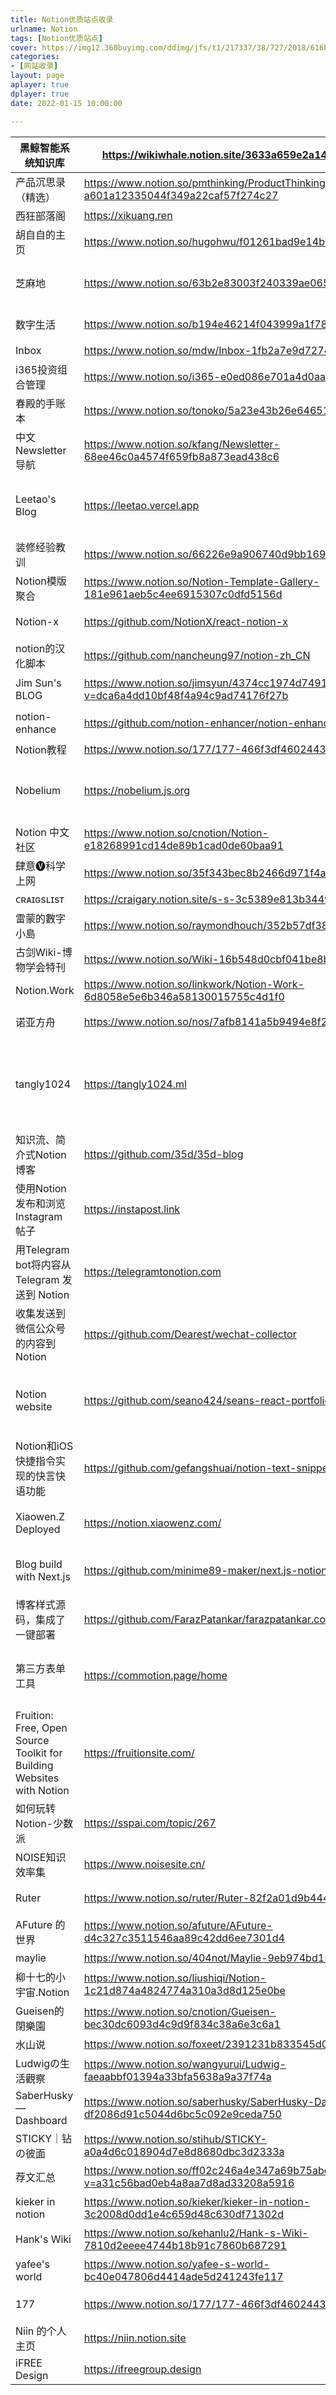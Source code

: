```yaml
---
title: Notion优质站点收录
urlname: Notion
tags: [Notion优质站点]
cover: https://img12.360buyimg.com/ddimg/jfs/t1/217337/38/727/2018/616bf895E84145437/dee329446ac26d22.png
categories:
- [网站收录]
layout: page
aplayer: true
dplayer: true
date: 2022-01-15 10:00:00

---
```


| 黑鲸智能系统知识库                                           | https://wikiwhale.notion.site/3633a659e2a1478eaf6c8904c86de401 | 知识库系统梳理                                               |
| ------------------------------------------------------------ | ------------------------------------------------------------ | ------------------------------------------------------------ |
| 产品沉思录（精选）                                           | https://www.notion.so/pmthinking/ProductThinking-a601a12335044f349a22caf57f274c27 | 主理人：Plidezus Leo                                         |
| 西狂部落阁                                                   | https://xikuang.ren                                          | 梳理化文章                                                   |
| 胡自自的主页                                                 | https://www.notion.so/hugohwu/f01261bad9e14bd99d76afa411bdf3c6 | 博客化文章                                                   |
| 芝麻地                                                       | https://www.notion.so/63b2e83003f240339ae065011afc88a0       | 一个有关编程与设计的邮报，每当准备好了就更新。               |
| 数字生活                                                     | https://www.notion.so/b194e46214f043999a1f783761a46b2c       | 深入研究快速学习领域                                         |
| Inbox                                                        | https://www.notion.so/mdw/Inbox-1fb2a7e9d72747a4ba7aea5cb4541f3f | 收藏网站和书单                                               |
| i365投资组合管理                                             | https://www.notion.so/i365-e0ed086e701a4d0aaa4839d2c7aa62ea  | 投资组合                                                     |
| 春殿的手账本                                                 | https://www.notion.so/tonoko/5a23e43b26e64651be75a22693564ce3 | 栏目很多，主页精美                                           |
| 中文Newsletter导航                                           | https://www.notion.so/kfang/Newsletter-68ee46c0a4574f659fb8a873ead438c6 | 收集中文领域的Newsletter                                     |
| Leetao's Blog                                                | https://leetao.vercel.app                                    | 主理人：Leetao   一个爱折腾的90后，喜欢写有趣的代码，做有趣的事 |
| 装修经验教训                                                 | https://www.notion.so/66226e9a906740d9bb16914dd28577bb       | 装修一手被坑经验                                             |
| Notion模版聚合                                               | https://www.notion.so/Notion-Template-Gallery-181e961aeb5c4ee6915307c0dfd5156d | Notion模版聚合                                               |
| Notion-x                                                     | https://github.com/NotionX/react-notion-x                    | notion做个人博客的渲染程序                                   |
| notion的汉化脚本                                             | https://github.com/nancheung97/notion-zh_CN                  | notion的汉化脚本                                             |
| Jim Sun's BLOG                                               | https://www.notion.so/jimsyun/4374cc1974d749129faf91438039df08?v=dca6a4dd10bf48f4a94c9ad74176f27b | 优质文章，记录Notion各种玩法                                 |
| notion-enhance                                               | https://github.com/notion-enhancer/notion-enhancer           | 一个强大的 Notion 桌面端插件                                 |
| Notion教程                                                   | https://www.notion.so/177/177-466f3df46024432fabc894c57bb83bb0 | Notion教程                                                   |
| Nobelium                                                     | https://nobelium.js.org                                      | 一个免费、快速的博客系统，为 Notion 和所有创作者设计         |
| Notion 中文社区                                              | https://www.notion.so/cnotion/Notion-e18268991cd14de89b1cad0de60baa91 | Notion 中文社区导航总览                                      |
| 肆意🅥科学上网                                                | https://www.notion.so/35f343bec8b2466d971f4a7dfded93a2       | 🅥科学上网 指南汇总                                           |
| ᴄʀᴀɪɢsʟɪsᴛ                                                   | https://craigary.notion.site/s-s-3c5389e813b3449b8514ebea16a04276 | Notion 最新进展                                              |
| 雷蒙的數字小島                                               | https://www.notion.so/raymondhouch/352b57df383543b9bfa8301c71c35cba | 很优秀                                                       |
| 古剑Wiki-博物学会特刊                                        | https://www.notion.so/Wiki-16b548d0cbf041be8beaecb46e43e8d6  | 古剑奇谭爱好者                                               |
| Notion.Work                                                  | https://www.notion.so/linkwork/Notion-Work-6d8058e5e6b346a58130015755c4d1f0 | Notion社群                                                   |
| 诺亚方舟                                                     | https://www.notion.so/nos/7afb8141a5b9494e8f279c1deebe37e7   | 数字资源收藏爱好者                                           |
| tangly1024                                                   | https://tangly1024.ml                                        | 使用Nextjs-Notion-Starter-Kit搭建的博客，介绍了许多有关Notion及第三方使用，很有帮助 |
| 知识流、简介式Notion博客                                     | https://github.com/35d/35d-blog                              | 预览：https://blog.35d.jp                                    |
| 使用Notion 发布和浏览 Instagram 帖子                         | https://instapost.link                                       | 使用Notion 发布和浏览 Instagram 帖子                         |
| 用Telegram bot将内容从 Telegram 发送到 Notion                | https://telegramtonotion.com                                 | 用Telegram bot将内容从 Telegram 发送到 Notion                |
| 收集发送到微信公众号的内容到Notion                           | https://github.com/Dearest/wechat-collector                  | 收集发送到微信公众号的内容到Notion                           |
| Notion website                                               | https://github.com/seano424/seans-react-portfolio            | next.js     tailwindcss     vercel     react-icons     react-notion-x     notion API     构建的个人博客系统 |
| Notion和iOS快捷指令实现的快言快语功能                        | https://github.com/gefangshuai/notion-text-snippets          | Notion和iOS快捷指令实现的快言快语功能                        |
| Xiaowen.Z Deployed                                           | https://notion.xiaowenz.com/                                 | 来自于杭州的博主，主力生产在NOTION                           |
| Blog build with Next.js                                      | https://github.com/minime89-maker/next.js-notion-blog        | 更改了CSS样式的Notion博客网站模版，支持一键安装              |
| 博客样式源码，集成了一键部署                                 | https://github.com/FarazPatankar/farazpatankar.com           | 一键部署在railway上                                          |
| 第三方表单工具                                               | https://commotion.page/home                                  | 可自由定制化不需要登录Notion填写，有免费及付费定制           |
| Fruition: Free, Open Source Toolkit for  Building Websites with Notion | https://fruitionsite.com/                                    | 用 Fruition + Notion 搭建个人网站                            |
| 如何玩转 Notion-少数派                                       | https://sspai.com/topic/267                                  | 少数派平台的notion教程                                       |
| NOISE知识效率集                                              | https://www.noisesite.cn/                                    | 即便我不说它也是其中最优秀的                                 |
| Ruter                                                        | https://www.notion.so/ruter/Ruter-82f2a01d9b4447e4974e3f1bb71fee52 | 博客形式，加了画布                                           |
| AFuture 的世界                                               | https://www.notion.so/afuture/AFuture-d4c327c3511546aa89c42dd6ee7301d4 | 编程为主，分享为辅                                           |
| maylie                                                       | https://www.notion.so/404not/Maylie-9eb974bd1566458d8cba0e6ffc2273a5 | 设计博主                                                     |
| 柳十七的小宇宙.Notion                                        | https://www.notion.so/liushiqi/Notion-1c21d874a4824774a310a3d8d125e0be | 书单博主                                                     |
| Gueisen的閉樂園                                              | https://www.notion.so/cnotion/Gueisen-bec30dc6093d4c9d9f834c38a6e3c6a1 | 广东00后博主                                                 |
| 水山说                                                       | https://www.notion.so/foxeet/2391231b833545d0b77fedc257f75008 | 一个博主主页                                                 |
| Ludwigの生活觀察                                             | https://www.notion.so/wangyurui/Ludwig-faeaabbf01394a33bfa5638a9a37f74a | 值得收藏的博主                                               |
| SaberHusky—Dashboard                                         | https://www.notion.so/saberhusky/SaberHusky-Dashboard-df2086d91c5044d6bc5c092e9ceda750 | 一个好看的分享主页                                           |
| STICKY｜钻の彼面                                             | https://www.notion.so/stihub/STICKY-a0a4d6c018904d7e8d8680dbc3d2333a | STICKY的博客站                                               |
| 荐文汇总                                                     | https://www.notion.so/ff02c246a4e347a69b75abd396ffcdbf?v=a31c56bad0eb4a8aa7d8ad33208a5916 | 荐文汇总                                                     |
| kieker in notion                                             | https://www.notion.so/kieker/kieker-in-notion-3c2008d0dd1e4c659d48c630df71302d | kieker的主页，优秀产品设计                                   |
| Hank's Wiki                                                  | https://www.notion.so/kehanlu2/Hank-s-Wiki-7810d2eeee4744b18b91c7860b687291 | 电脑科学                                                     |
| yafee's world                                                | https://www.notion.so/yafee-s-world-bc40e047806d4414ade5d241243fe117 | 互联网搬砖的业余📸️摄影爱好者                                  |
| 177                                                          | https://www.notion.so/177/177-466f3df46024432fabc894c57bb83bb0 | 优质Notion教程汇总                                           |
| Niin 的个人主页                                              | https://niin.notion.site                                     | 分享 Notion 的使用技巧和进阶用法                             |
| iFREE Design                                                 | https://ifreegroup.design                                    | 设计工具                                                     |